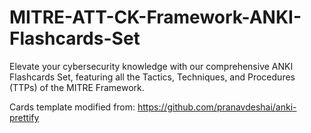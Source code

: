 # MITRE-ATT-CK-Framework-ANKI-Flashcards-Set
Elevate your cybersecurity knowledge with our comprehensive ANKI Flashcards Set, featuring all the Tactics, Techniques, and Procedures (TTPs) of the MITRE Framework.

Cards template modified from: https://github.com/pranavdeshai/anki-prettify 
